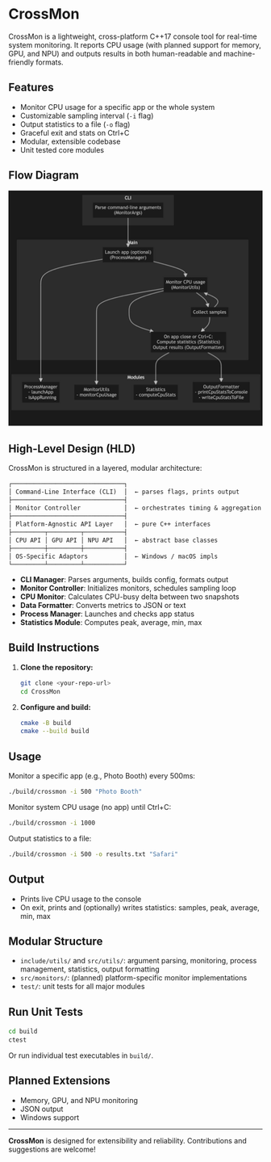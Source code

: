 # CrossMon

CrossMon is a lightweight, cross-platform C++17 console tool for real-time system monitoring. It reports CPU usage (with planned support for memory, GPU, and NPU) and outputs results in both human-readable and machine-friendly formats.

## Features
- Monitor CPU usage for a specific app or the whole system
- Customizable sampling interval (`-i` flag)
- Output statistics to a file (`-o` flag)
- Graceful exit and stats on Ctrl+C
- Modular, extensible codebase
- Unit tested core modules

## Flow Diagram
![alt text](data/images/Block_Diagram.jpeg)

## High-Level Design (HLD)

CrossMon is structured in a layered, modular architecture:

```
┌───────────────────────────────┐
│ Command-Line Interface (CLI)  │  ← parses flags, prints output
├───────────────────────────────┤
│ Monitor Controller            │  ← orchestrates timing & aggregation
├───────────────────────────────┤
│ Platform-Agnostic API Layer   │  ← pure C++ interfaces
├─────────┬─────────┬───────────┤
│ CPU API │ GPU API │ NPU API   │  ← abstract base classes
├─────────┼─────────┼───────────┤
│ OS-Specific Adaptors          │  ← Windows / macOS impls
└─────────┴─────────┴───────────┘
```

- **CLI Manager**: Parses arguments, builds config, formats output
- **Monitor Controller**: Initializes monitors, schedules sampling loop
- **CPU Monitor**: Calculates CPU-busy delta between two snapshots
- **Data Formatter**: Converts metrics to JSON or text
- **Process Manager**: Launches and checks app status
- **Statistics Module**: Computes peak, average, min, max

## Build Instructions

1. **Clone the repository:**
   ```sh
   git clone <your-repo-url>
   cd CrossMon
   ```
2. **Configure and build:**
   ```sh
   cmake -B build
   cmake --build build
   ```

## Usage

Monitor a specific app (e.g., Photo Booth) every 500ms:
```sh
./build/crossmon -i 500 "Photo Booth"
```

Monitor system CPU usage (no app) until Ctrl+C:
```sh
./build/crossmon -i 1000
```

Output statistics to a file:
```sh
./build/crossmon -i 500 -o results.txt "Safari"
```

## Output
- Prints live CPU usage to the console
- On exit, prints and (optionally) writes statistics: samples, peak, average, min, max

## Modular Structure
- `include/utils/` and `src/utils/`: argument parsing, monitoring, process management, statistics, output formatting
- `src/monitors/`: (planned) platform-specific monitor implementations
- `test/`: unit tests for all major modules

## Run Unit Tests
```sh
cd build
ctest
```
Or run individual test executables in `build/`.

## Planned Extensions
- Memory, GPU, and NPU monitoring
- JSON output
- Windows support

---

**CrossMon** is designed for extensibility and reliability. Contributions and suggestions are welcome!
